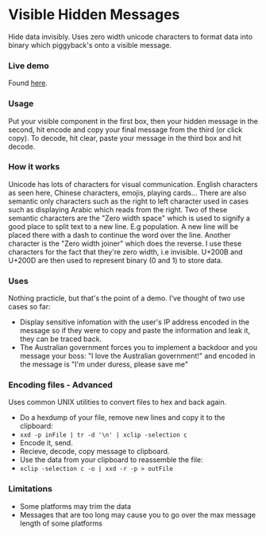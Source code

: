 # Visible Hidden Messages
Hide data invisibly. Uses zero width unicode characters to format data into binary which piggyback's onto a visible message.

### Live demo
Found [here](https://harrisonm.com/vhm.html).

### Usage
Put your visible component in the first box, then your hidden message in the second, hit encode and copy your final message from the third (or click copy).
To decode, hit clear, paste your message in the third box and hit decode.

### How it works
Unicode has lots of characters for visual communication. English characters as seen here, Chinese characters, emojis, playing cards... There are also semantic only characters such as the right to left character used in cases such as displaying Arabic which reads from the right. Two of these semantic characters are the "Zero width space" which is used to signify a good place to split text to a new line. E.g pop<ZWS>ulation. A new line will be placed there with a dash to continue the word over the line. Another character is the "Zero width joiner" which does the reverse. I use these characters for the fact that they're zero width, i.e invisible. U+200B and U+200D are then used to represent binary (0 and 1) to store data.
  
### Uses
Nothing practicle, but that's the point of a demo. I've thought of two use cases so far:
* Display sensitive infomation with the user's IP address encoded in the message so if they were to copy and paste the information and leak it, they can be traced back.
* The Australian government forces you to implement a backdoor and you message your boss: "I love the Australian government!" and encoded in the message is "I'm under duress, please save me"

### Encoding files - Advanced
Uses common UNIX utilities to convert files to hex and back again.
* Do a hexdump of your file, remove new lines and copy it to the clipboard:
* `xxd -p inFile | tr -d '\n' | xclip -selection c`
* Encode it, send.
* Recieve, decode, copy message to clipboard.
* Use the data from your clipboard to reassemble the file:
* `xclip -selection c -o | xxd -r -p > outFile`

### Limitations
* Some platforms may trim the data
* Messages that are too long may cause you to go over the max message length of some platforms
